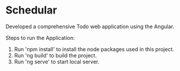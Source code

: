 # Schedular
Developed a comprehensive Todo web application using the Angular. 

Steps to run the Application:

1. Run 'npm install' to install the node packages used in this project.
2. Run 'ng build' to build the project.
3. Run 'ng serve' to start local server.
   
